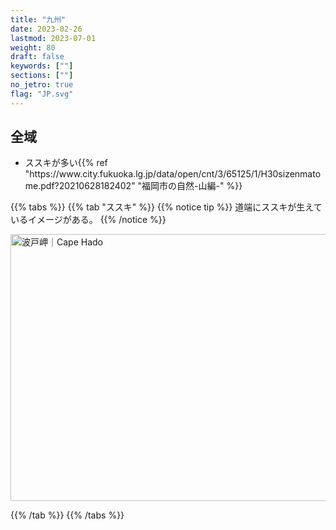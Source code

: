 ```yaml
---
title: "九州"
date: 2023-02-26
lastmod: 2023-07-01
weight: 80
draft: false
keywords: [""]
sections: [""]
no_jetro: true
flag: "JP.svg"
---
```



<div class="main-desciption country-description">
    <h2 class="section-title">全域</h2>
    <ul class="rule-list">
                <li><span class="quiz">ススキ</span>が多い{{% ref "https://www.city.fukuoka.lg.jp/data/open/cnt/3/65125/1/H30sizenmatome.pdf?20210628182402" "福岡市の自然-山編-" %}}</li>
    </ul>
</div>

{{% tabs %}}
{{% tab "ススキ" %}}
{{% notice tip %}}
道端にススキが生えているイメージがある。
{{% /notice %}}

<div class="googlemap-if">
<a data-flickr-embed="true" href="https://www.flickr.com/photos/songmatin/52581761712/" title="波戸岬｜Cape Hado"><img src="https://live.staticflickr.com/65535/52581761712_3605d34359_z.jpg" width="640" height="427" alt="波戸岬｜Cape Hado"/></a><script async src="//embedr.flickr.com/assets/client-code.js" charset="utf-8"></script>
</div>

{{% /tab %}}
{{% /tabs %}}
